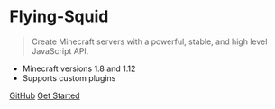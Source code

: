 
# Flying-Squid

> Create Minecraft servers with a powerful, stable, and high level JavaScript API.

* Minecraft versions 1.8 and 1.12
* Supports custom plugins

[GitHub](https://github.com/PrismarineJS/flying-squid)
[Get Started](#flying-squid)